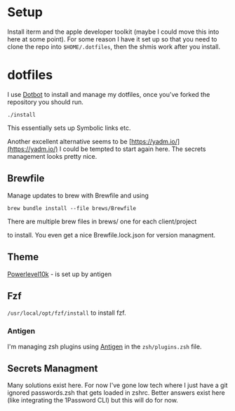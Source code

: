 # Setup
Install iterm and the apple developer toolkit (maybe I could move this into here
at some point). For some reason I have it set up so that you need to clone the
repo into ``$HOME/.dotfiles``, then the shmis work after you install. 

# dotfiles
I use [Dotbot](https://github.com/anishathalye/dotbot) to install and manage my
dotfiles, once you've forked the repository you should run. 
```
./install
```
This essentially sets up Symbolic links etc.  

Another excellent alternative seems to be [https://yadm.io/](https://yadm.io/) I
could be tempted to start again here. The secrets management looks pretty nice.

## Brewfile
Manage updates to brew with Brewfile and using 
```
brew bundle install --file brews/Brewfile
```

There are multiple brew files in brews/ one for each client/project

to install. You even get a nice Brewfile.lock.json for version managment.

## Theme
[Powerlevel10k](https://github.com/romkatv/powerlevel10k) - is set up by antigen

## Fzf
```/usr/local/opt/fzf/install``` to install fzf.

### Antigen 
I'm managing zsh plugins using [Antigen](https://github.com/zsh-users/antigen)
in the `zsh/plugins.zsh` file.
 
## Secrets Managment
Many solutions exist here. For now I've gone low tech where I just have a git
ignored passwords.zsh that gets loaded in zshrc. Better answers exist here (like
integrating the 1Password CLI) but this will do for now.  

